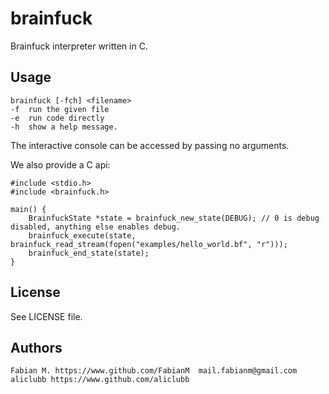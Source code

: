 brainfuck
===========
Brainfuck interpreter written in C.

## Usage
    brainfuck [-fch] <filename>
	-f  run the given file
	-e  run code directly
	-h  show a help message.

The interactive console can be accessed by passing no arguments.    

We also provide a C api:

    #include <stdio.h>
    #include <brainfuck.h>
    
    main() {
    	BrainfuckState *state = brainfuck_new_state(DEBUG); // 0 is debug disabled, anything else enables debug.
    	brainfuck_execute(state, brainfuck_read_stream(fopen("examples/hello_world.bf", "r")));
    	brainfuck_end_state(state);
    }

## License
See LICENSE file.

## Authors
    Fabian M. https://www.github.com/FabianM  mail.fabianm@gmail.com
    aliclubb https://www.github.com/aliclubb
